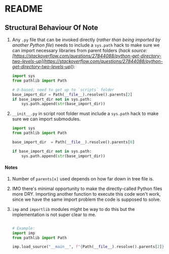 # README

## Structural Behaviour Of Note

1. Any `.py` file that can be invoked directly (_rather than being imported by another Python file_) needs to include a `sys.path` hack to make sure we can import necessary libraries from parent folders (_hack source: [https://stackoverflow.com/questions/27844088/python-get-directory-two-levels-up](https://stackoverflow.com/questions/27844088/python-get-directory-two-levels-up)_):

    ```python
    import sys
    from pathlib import Path

    # 0-based; need to get up to `scripts` folder
    base_import_dir = Path(__file__).resolve().parents[2]
    if base_import_dir not in sys.path:
        sys.path.append(str(base_import_dir))
    ```

2. `__init__.py` in script root folder must include a `sys.path` hack to make sure we can import submodules.

    ```python
    import sys
    from pathlib import Path

    base_import_dir  = Path(__file__).resolve().parents[0]

    if base_import_dir not in sys.path:
        sys.path.append(str(base_import_dir))
    ```


#### Notes

1. Number of `parents[x]` used depends on how far down in tree file is.

2. IMO there's minimal opportunity to make the directly-called Python files more DRY. Importing another function to execute this code won't work, since we have the same import problem the code is supposed to solve.

3. `imp` and `importlib` modules might be way to do this but the implementation is not super clear to me.

    ```python
    
    # Example:
    import imp
    from pathlib import Path

    imp.load_source("__main__", f"{Path(__file__).resolve().parents[2]}/__init__.py")
    ```